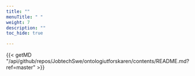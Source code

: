 ```yaml
---
title: ""
menuTitle: " "
weight: 7
description: ""
toc_hide: true

---
```

{{< getMD "/api/github/repos/JobtechSwe/ontologiutforskaren/contents/README.md?ref=master" >}}
